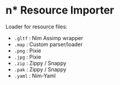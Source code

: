 # n* Resource Importer
Loader for resource files:
- `.gltf` : Nim Assimp wrapper
- `.map`  : Custom parser/loader
- `.png`  : Pixie
- `.jpg`  : Pixie
- `.zip`  : Zippy / Snappy
- `.pak`  : Zippy / Snappy
- `.yaml` : Nim-Yaml

